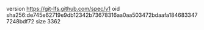 version https://git-lfs.github.com/spec/v1
oid sha256:de745e62719e9db12342b73678316aa0aa503472bdaafa1846833477248bdf72
size 3362
